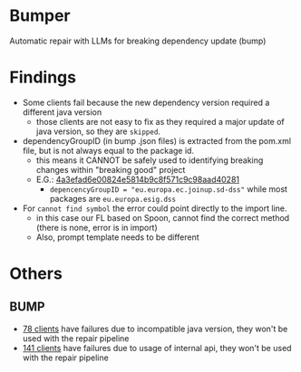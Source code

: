 # Bumper
Automatic repair with LLMs for breaking dependency update (bump)

# Findings
- Some clients fail because the new dependency version required a different java version
  - those clients are not easy to fix as they required a major update of java version, so they are `skipped`.
- dependencyGroupID (in bump .json files) is extracted from the pom.xml file, but is not always equal to the package id.
  - this means it CANNOT be safely used to identifying breaking changes within "breaking good" project
  - E.G.: [4a3efad6e00824e5814b9c8f571c9c98aad40281](benchmarks/bump/repository/data/benchmark/4a3efad6e00824e5814b9c8f571c9c98aad40281.json)
    - `depencencyGroupID = "eu.europa.ec.joinup.sd-dss"` while most packages are `eu.europa.esig.dss`
- For `cannot find symbol` the error could point directly to the import line.
  - in this case our FL based on Spoon, cannot find the correct method (there is none, error is in import)
  - Also, prompt template needs to be different


# Others
## BUMP
- [78 clients](./benchmarks/bump/analysis/clients_failing_due_to_java_version.txt) have failures due to incompatible java version, they won't be used with the repair pipeline
- [141 clients](./benchmarks/bump/analysis/clients_failing_due_to_internal_apis.txt) have failures due to usage of internal api, they won't be used with the repair pipeline
